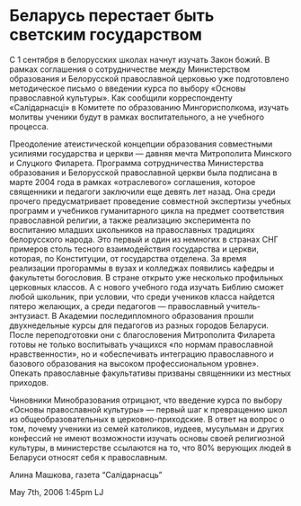 # Беларусь перестает быть светским государством

С 1 сентября в белорусских школах начнут изучать Закон божий. В рамках
соглашения о сотрудничестве между Министерством образования и
Белорусской православной церковью уже подготовлено методическое письмо о
введении курса по выбору «Основы православной культуры». Как сообщили
корреспонденту «Салідарнасці» в Комитете по образованию Мингорисполкома,
изучать молитвы ученики будут в рамках воспитательного, а не учебного
процесса.

Преодоление атеистической концепции образования совместными усилиями
государства и церкви — давняя мечта Митрополита Минского и Слуцкого
Филарета. Программа сотрудничества Министерства образования и
Белорусской православной церкви была подписана в марте 2004 года в
рамках «отраслевого» соглашения, которое священники и педагоги заключили
еще девять лет назад. Она среди прочего предусматривает проведение
совместной экспертизы учебных программ и учебников гуманитарного цикла
на предмет соответствия православной религии, а также реализацию
эксперимента по воспитанию младших школьников на православных традициях
белорусского народа. Это первый и один из немногих в странах СНГ
примеров столь тесного взаимодействия государства и церкви, которая, по
Конституции, от государства отделена. За время реализации прогораммы в
вузах и колледжах появились кафедры и факультеты богословия. В стране
открыто уже несколько профильных церковных классов. А с нового учебного
года изучать Библию сможет любой школьник, при условии, что среди
учеников класса найдется пятеро желающих, а среди педагогов —
православный учитель-энтузиаст. В Академии последипломного образования
прошли двухнедельные курсы для педагогов из разных городов Беларуси.
После переподготовки они с благословения Митрополита Филарета готовы не
только воспитывать учащихся «по нормам православной нравственности», но
и «обеспечивать интеграцию православного и базового образования на
высоком профессиональном уровне». Опекать православные факультативы
призваны священники из местных приходов.

Чиновники Минобразования отрицают, что введение курса по выбору «Основы
православной культуры» — первый шаг к превращению школ из
общеобразовательных в церковно-приходские. В ответ на вопрос о том,
почему ученики из семей католиков, иудеев, мусульман и других конфессий
не имеют возможности изучать основы своей религиозной культуры, в
министерстве ссылаются на то, что 80% верующих людей в Беларуси относят
себя к православным.

Алина Машкова, газета “Салiдарнасць”

<span id="timestamp"> May 7th, 2006 1:45pm </span> <span
class="tag">LJ</span>
